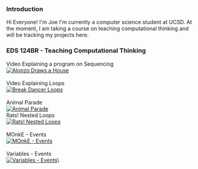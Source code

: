 ### Introduction
Hi Everyone! I'm Joe I'm currently a computer science student at UCSD. At the moment, I am taking a course on teaching computational thinking and will be tracking my projects here.

### EDS 124BR - Teaching Computational Thinking
Video Explaining a program on Sequencing\
[![Alonzo Draws a House](https://img.youtube.com/vi/5iB7cvxb0Eo/1.jpg)](https://youtu.be/5iB7cvxb0Eo)\
\
Video Explaining Loops\
[![Break Dancer Loops](https://img.youtube.com/vi/auGKMhDnpZQ/1.jpg)](https://youtu.be/auGKMhDnpZQ)\
\
Animal Parade\
[![Animal Parade](https://img.youtube.com/vi/pRCTGp1KFck/1.jpg)](https://youtu.be/pRCTGp1KFck)
\
Rats! Nested Loops\
[![Rats! Nested Loops](https://img.youtube.com/vi/fGk97C6y2F4/1.jpg)](https://youtu.be//fGk97C6y2F4)\
\
MOnkE - Events\
[![MOnkE - Events](https://img.youtube.com/vi/fY7P41Fm5e0/1.jpg)](https://youtu.be/fY7P41Fm5e0)\
\
Variables - Events\
[![Variables - Events](https://img.youtube.com/vi/30u9TMlWmzs/1.jpg)](https://youtu.be/30u9TMlWmzs)\


